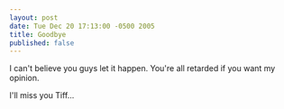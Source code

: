 ```yaml
---
layout: post
date: Tue Dec 20 17:13:00 -0500 2005
title: Goodbye
published: false
---
```


I can't believe you guys let it happen.  You're all retarded if you want my
opinion.

I'll miss you Tiff...

